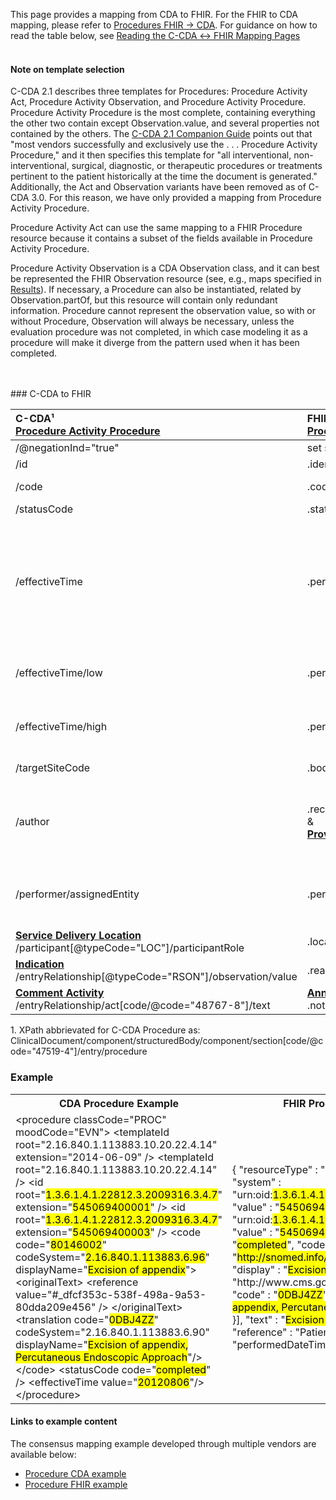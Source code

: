 <link rel="stylesheet" href="colors.css">

This page provides a mapping from CDA to FHIR. For the FHIR to CDA mapping, please refer to [Procedures FHIR → CDA](./FC-procedures.html). For guidance on how to read the table below, see [Reading the C-CDA ↔ FHIR Mapping Pages](./mappingGuidance.html)
<br/><br/>
#### Note on template selection
C-CDA 2.1 describes three templates for Procedures: Procedure Activity Act, Procedure Activity Observation, and Procedure Activity Procedure. Procedure Activity Procedure is the most complete, containing everything the other two contain except Observation.value, and several properties not contained by the others. The [C-CDA 2.1 Companion Guide](https://www.hl7.org/ccdasearch/pdfs/Companion_Guide.pdf) points out that "most vendors successfully and exclusively use the . . . Procedure Activity Procedure," and it then specifies this template for "all interventional, non-interventional, surgical, diagnostic, or therapeutic procedures or treatments pertinent to the patient historically at the time the document is generated." Additionally, the Act and Observation variants have been removed as of C-CDA 3.0. For this reason, we have only provided a mapping from Procedure Activity Procedure. 

Procedure Activity Act can use the same mapping to a FHIR Procedure resource because it contains a subset of the fields available in Procedure Activity Procedure. 

Procedure Activity Observation is a CDA Observation class, and it can best be represented the FHIR Observation resource (see, e.g., maps specified in [Results](CF-results.html)). If necessary, a Procedure can also be instantiated, related by Observation.partOf, but this resource will contain only redundant information. Procedure cannot represent the observation value, so with or without Procedure, Observation will always be necessary, unless the evaluation procedure was not completed, in which case modeling it as a procedure will make it diverge from the pattern used when it has been completed.

<br />
<br />
### C-CDA to FHIR

|C-CDA¹<br/>[Procedure Activity Procedure](https://hl7.org/cda/us/ccda/3.0.0/StructureDefinition-ProcedureActivityProcedure.html)|FHIR<br/>[Procedure](http://hl7.org/fhir/us/core/STU4/StructureDefinition-us-core-procedure.html)|Transform Steps|
|:----|:----|:----|
|/@negationInd="true"|set status="not-done"||
|/id|.identifier|[CDA id ↔ FHIR identifier](mappingGuidance.html#cda-id--fhir-identifier)|
|/code|.code|[CDA coding ↔ FHIR CodeableConcept](mappingGuidance.html#cda-coding--fhir-codeableconcept)|
|/statusCode|.status|[CDA statusCode → FHIR status](./ConceptMap-CF-ProcedureStatus.html)|
|/effectiveTime|.performedDateTime|**Constraint**: Use this when effectiveTime@value is populated<br/>[CDA ↔ FHIR Time/Dates](mappingGuidance.html#cda--fhir-timedates) <br/> If no effectiveTime content is provided, put the FHIR [`data-absent-reason`] (https://hl7.org/fhir/R4/extension-data-absent-reason.html) extension on the performedDateTime element.|
|/effectiveTime/low|.performedPeriod.start|**Constraint**: Use this when effectiveTime@value is not populated<br/>[CDA ↔ FHIR Time/Dates](mappingGuidance.html#cda--fhir-timedates)
|/effectiveTime/high|.performedPeriod.end|**Constraint**: Use this when effectiveTime@value is not populated<br/>[CDA ↔ FHIR Time/Dates](mappingGuidance.html#cda--fhir-timedates)
|/targetSiteCode|.bodySite|[CDA coding ↔ FHIR CodeableConcept](mappingGuidance.html#cda-coding--fhir-codeableconcept)|
|/author|.recorder<br/>&<br/>**[Provenance](http://hl7.org/fhir/us/core/STU4/StructureDefinition-us-core-procedure.html)**|<br/>[CDA ↔ FHIR Provenance](mappingGuidance.html#cda--fhir-provenance) <br/>If a latest author can be identified, map to .recorder.<br/>Any author with a time can be put in Provenance.|
|/performer/assignedEntity|.performer.actor|May map to Practitioner, PractitionerRole, or Organization<br/>onBehalfOf should not be used when actor is a Practitioner or PractitionerRole |
|**[Service Delivery Location](https://hl7.org/cda/us/ccda/3.0.0/StructureDefinition-ServiceDeliveryLocation.html)**<br/>/participant[@typeCode="LOC"]/participantRole|.location||
|**[Indication](https://hl7.org/cda/us/ccda/3.0.0/StructureDefinition-Indication.html)**<br/>/entryRelationship[@typeCode="RSON"]/observation/value|.reasonCode|[CDA coding ↔ FHIR CodeableConcept](mappingGuidance.html#cda-coding--fhir-codeableconcept)|
|**[Comment Activity](https://hl7.org/cda/us/ccda/3.0.0/StructureDefinition-CommentActivity.html)**<br/>/entryRelationship/act[code/@code="48767-8"]/text|**[Annotation](https://hl7.org/fhir/datatypes.html#Annotation)**<br/>.note|See [Comment → Annotation](mappingGuidance.html#comment--annotation)|

1\. XPath abbrievated for C-CDA Procedure as: <br/> ClinicalDocument/component/structuredBody/component/section[code/@code="47519-4"]/entry/procedure

### Example

<table><tr><th>CDA Procedure Example</th><th>FHIR Procedure Resource</th></tr>
<tr><td>
<div id="cda" class="border codeArea">&lt;<span class="field">procedure</span> <span class="attrib">classCode=</span><span class="value">"PROC"</span> <span class="attrib">moodCode=</span><span class="value">"EVN"</span>&gt;
  &lt;<span class="field">templateId</span> <span class="attrib">root=</span><span class="value">"2.16.840.1.113883.10.20.22.4.14"</span> <span class="attrib">extension=</span><span class="value">"2014-06-09"</span> /&gt;
  &lt;<span class="field">templateId</span> <span class="attrib">root=</span><span class="value">"2.16.840.1.113883.10.20.22.4.14"</span> /&gt;
  &lt;<span class="field">id</span> <span class="attrib">root=</span><span class="value">"<mark class="color10">1.3.6.1.4.1.22812.3.2009316.3.4.7</mark>"</span> <span class="attrib">extension=</span><span class="value">"<mark class="color11">545069400001</mark>"</span> /&gt;
  &lt;<span class="field">id</span> <span class="attrib">root=</span><span class="value">"<mark class="color10">1.3.6.1.4.1.22812.3.2009316.3.4.7</mark>"</span> <span class="attrib">extension=</span><span class="value">"<mark class="color12">545069400003</mark>"</span> /&gt;
  &lt;<span class="field">code</span> 
    <span class="attrib">code=</span><span class="value">"<mark class="color13">80146002</mark>"</span> 
    <span class="attrib">codeSystem=</span><span class="value">"<mark class="color14">2.16.840.1.113883.6.96</mark>"</span> 
    <span class="attrib">displayName=</span><span class="value">"<mark class="color15">Excision of appendix</mark>"</span>&gt;
    &lt;<span class="field">originalText</span>&gt;
      &lt;<span class="field">reference</span> <span class="attrib">value=</span><span class="value">"#_dfcf353c-538f-498a-9a53-80dda209e456"</span> /&gt;
    &lt;/<span class="field">originalText</span>&gt;
    &lt;<span class="field">translation</span> 
      <span class="attrib">code=</span><span class="value">"<mark class="color16">0DBJ4ZZ</mark>"</span> 
      <span class="attrib">codeSystem=</span><span class="value">"2.16.840.1.113883.6.90"</span> 
      <span class="attrib">displayName=</span><span class="value">"<mark class="color17">Excision of appendix, Percutaneous Endoscopic Approach</mark>"</span>/&gt;
  &lt;/<span class="field">code</span>&gt;
  &lt;<span class="field">statusCode</span> <span class="attrib">code=</span><span class="value">"<mark class="color18">completed</mark>"</span> /&gt;
  &lt;<span class="field">effectiveTime</span> <span class="attrib">value=</span><span class="value">"<mark class="color19">20120806</mark>"</span>/&gt;
&lt;/<span class="field">procedure</span>&gt;</div>
</td><td>
<div id="fhir" class="border codeArea">{
  "<span class="field">resourceType</span>" : "<span class="value">Procedure</span>",
  "<span class="field">identifier</span>" : [{
    "<span class="field">system</span>" : "<span class="value">urn:oid:<mark class="color10">1.3.6.1.4.1.22812.3.2009316.3.4.7</mark></span>",
    "<span class="field">value</span>" : "<span class="value"><mark class="color11">545069400001</mark></span>"
  },
  {
    "<span class="field">system</span>" : "<span class="value">urn:oid:<mark class="color10">1.3.6.1.4.1.22812.3.2009316.3.4.7</mark></span>",
    "<span class="field">value</span>" : "<span class="value"><mark class="color12">545069400003</mark></span>"
  }],
  "<span class="field">status</span>" : "<span class="value"><mark class="color18">completed</mark></span>",
  "<span class="field">code</span>" : {
    "<span class="field">coding</span>" : [{
      "<span class="field">system</span>" : "<span class="value"><mark class="color14">http://snomed.info/sct</mark></span>",
      "<span class="field">code</span>" : "<span class="value"><mark class="color13">80146002</mark></span>",
      "<span class="field">display</span>" : "<span class="value"><mark class="color15">Excision of appendix</mark></span>"
    },
    {
      "<span class="field">system</span>" : "<span class="value">http://www.cms.gov/Medicare/Coding/ICD10</span>",
      "<span class="field">code</span>" : "<span class="value"><mark class="color16">0DBJ4ZZ</mark></span>",
      "<span class="field">display</span>" : "<span class="value"><mark class="color17">Excision of appendix, Percutaneous Endoscopic Approach</mark></span>"
    }],
    "<span class="field">text</span>" : "<span class="value"><mark class="color15">Excision of appendix</mark></span>"
  },
  "<span class="field">subject</span>" : {
    "<span class="field">reference</span>" : "<span class="value">Patient/CF-patient</span>"
  },
  "<span class="field">performedDateTime</span>" : "<span class="value"><mark class="color19">2012-08-06</mark></span>"
}</div>
</td></tr></table>

#### Links to example content

The consensus mapping example developed through multiple vendors are available below:
* [Procedure CDA example](./Binary-CF-procedure.html)
* [Procedure FHIR example](./Procedure-CF-procedure.html)